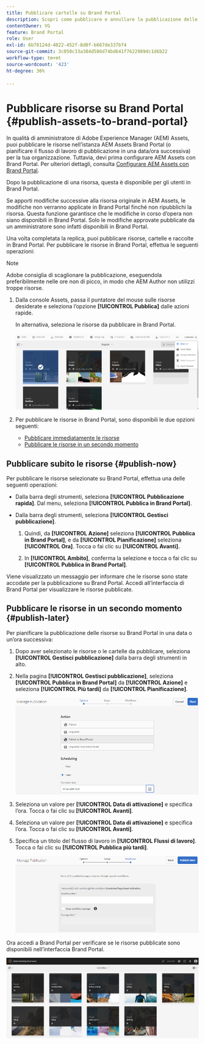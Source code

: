 ```yaml
---
title: Pubblicare cartelle su Brand Portal
description: Scopri come pubblicare e annullare la pubblicazione delle risorse in Brand Portal.
contentOwner: VG
feature: Brand Portal
role: User
exl-id: 6b78124d-4022-452f-8d0f-b667de337bf4
source-git-commit: 3c050c33a384d586d74bd641f7622989dc1d6b22
workflow-type: tm+mt
source-wordcount: '423'
ht-degree: 36%

---
```


# Pubblicare risorse su Brand Portal {#publish-assets-to-brand-portal}

In qualità di amministratore di Adobe Experience Manager (AEM) Assets, puoi pubblicare le risorse nell’istanza AEM Assets Brand Portal (o pianificare il flusso di lavoro di pubblicazione in una data/ora successiva) per la tua organizzazione. Tuttavia, devi prima configurare AEM Assets con Brand Portal. Per ulteriori dettagli, consulta [Configurare AEM Assets con Brand Portal](configure-aem-assets-with-brand-portal.md).

Dopo la pubblicazione di una risorsa, questa è disponibile per gli utenti in Brand Portal.

Se apporti modifiche successive alla risorsa originale in AEM Assets, le modifiche non verranno applicate in Brand Portal finché non ripubblichi la risorsa. Questa funzione garantisce che le modifiche in corso d’opera non siano disponibili in Brand Portal. Solo le modifiche approvate pubblicate da un amministratore sono infatti disponibili in Brand Portal.

Una volta completata la replica, puoi pubblicare risorse, cartelle e raccolte in Brand Portal. Per pubblicare le risorse in Brand Portal, effettua le seguenti operazioni:

>[!NOTE]
>
>Adobe consiglia di scaglionare la pubblicazione, eseguendola preferibilmente nelle ore non di picco, in modo che AEM Author non utilizzi troppe risorse.

1. Dalla console Assets, passa il puntatore del mouse sulle risorse desiderate e seleziona l’opzione **[!UICONTROL Pubblica]** dalle azioni rapide.

   In alternativa, seleziona le risorse da pubblicare in Brand Portal.

   ![publish2bp-2](assets/publish2bp-2.png)

2. Per pubblicare le risorse in Brand Portal, sono disponibili le due opzioni seguenti:
   * [Pubblicare immediatamente le risorse](#publish-now)
   * [Pubblicare le risorse in un secondo momento](#publish-later)

## Pubblicare subito le risorse {#publish-now}

Per pubblicare le risorse selezionate su Brand Portal, effettua una delle seguenti operazioni:

* Dalla barra degli strumenti, seleziona **[!UICONTROL Pubblicazione rapida]**. Dal menu, seleziona **[!UICONTROL Pubblica in Brand Portal]**.

* Dalla barra degli strumenti, seleziona **[!UICONTROL Gestisci pubblicazione]**.

   1. Quindi, da **[!UICONTROL Azione]** seleziona **[!UICONTROL Pubblica in Brand Portal]**, e da **[!UICONTROL Pianificazione]** seleziona **[!UICONTROL Ora]**. Tocca o fai clic su **[!UICONTROL Avanti].**

   2. In **[!UICONTROL Ambito]**, conferma la selezione e tocca o fai clic su **[!UICONTROL Pubblica in Brand Portal]**.

Viene visualizzato un messaggio per informare che le risorse sono state accodate per la pubblicazione su Brand Portal. Accedi all’interfaccia di Brand Portal per visualizzare le risorse pubblicate.

## Pubblicare le risorse in un secondo momento {#publish-later}

Per pianificare la pubblicazione delle risorse su Brand Portal in una data o un’ora successiva:

1. Dopo aver selezionato le risorse o le cartelle da pubblicare, seleziona **[!UICONTROL Gestisci pubblicazione]** dalla barra degli strumenti in alto.
2. Nella pagina **[!UICONTROL Gestisci pubblicazione]**, seleziona **[!UICONTROL Pubblica in Brand Portal]** da **[!UICONTROL Azione]** e seleziona **[!UICONTROL Più tardi]** da **[!UICONTROL Pianificazione]**.

   ![publishlaterbp-1](assets/publishlaterbp-1.png)

3. Seleziona un valore per **[!UICONTROL Data di attivazione]** e specifica l’ora. Tocca o fai clic su **[!UICONTROL Avanti]**.
4. Seleziona un valore per **[!UICONTROL Data di attivazione]** e specifica l’ora. Tocca o fai clic su **[!UICONTROL Avanti]**.
5. Specifica un titolo del flusso di lavoro in **[!UICONTROL Flussi di lavoro]**. Tocca o fai clic su **[!UICONTROL Pubblica più tardi]**.

   ![publishworkflow](assets/publishworkflow.png)

Ora accedi a Brand Portal per verificare se le risorse pubblicate sono disponibili nell’interfaccia Brand Portal.

![bp_631_landing_page](assets/bp_landing_page.png)
